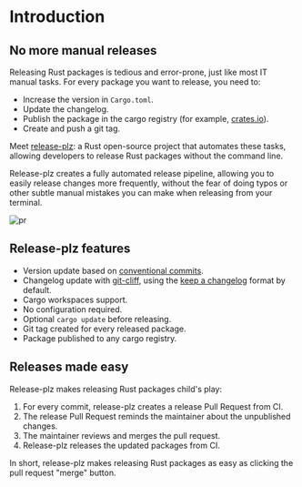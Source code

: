 # Introduction

## No more manual releases

Releasing Rust packages is tedious and error-prone, just like most IT manual tasks.
For every package you want to release, you need to:

- Increase the version in `Cargo.toml`.
- Update the changelog.
- Publish the package in the cargo registry (for example, [crates.io](https://crates.io)).
- Create and push a git tag.

Meet [release-plz](https://github.com/MarcoIeni/release-plz): a Rust open-source
project that automates these tasks, allowing developers to release Rust packages
without the command line.

Release-plz creates a fully automated release pipeline, allowing you to
easily release changes more frequently, without the fear of
doing typos or other
subtle manual mistakes you can make when releasing from your terminal.

<!-- TODO: make screenshot of pr opened by release-plz bot, not github actions. -->

![pr](https://www.marcoieni.com/2023/01/2022-recap-2023-goals/pr.png)

## Release-plz features

- Version update based on [conventional commits](https://www.conventionalcommits.org/en/v1.0.0/).
- Changelog update with [git-cliff](https://github.com/orhun/git-cliff),
  using the [keep a changelog](https://keepachangelog.com/en/1.1.0/) format by default.
- Cargo workspaces support.
- No configuration required.
- Optional `cargo update` before releasing.
- Git tag created for every released package.
- Package published to any cargo registry.

## Releases made easy

Release-plz makes releasing Rust packages child's play:

1. For every commit, release-plz creates a release Pull Request from CI.
2. The release Pull Request reminds the maintainer about the unpublished changes.
3. The maintainer reviews and merges the pull request.
4. Release-plz releases the updated packages from CI.

In short, release-plz makes releasing Rust packages as easy as clicking the pull
request "merge" button.
